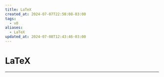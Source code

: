 ```yaml
---
title: LaTeX
created_at: 2024-07-07T22:58:08-03:00
tags:
  - v0
aliases:
  - LaTeX
updated_at: 2024-07-08T12:43:46-03:00
---
```

# LaTeX
---

